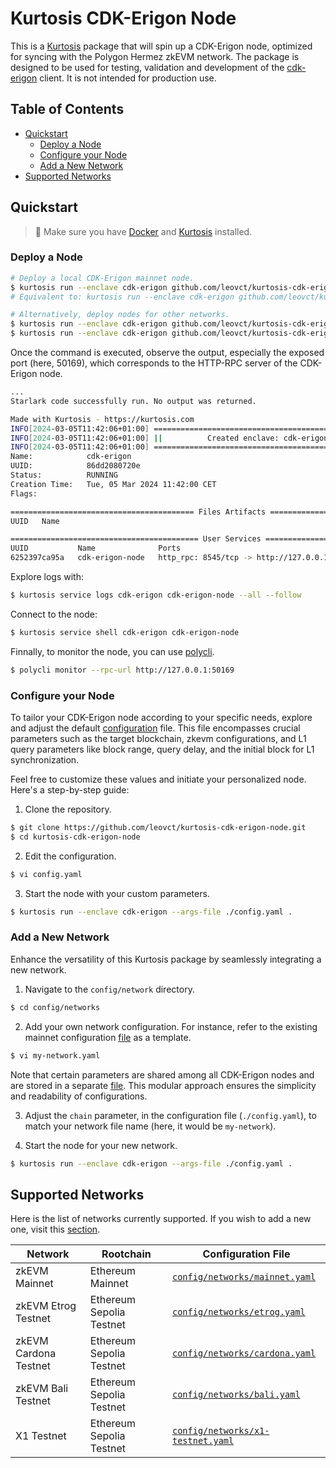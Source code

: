 # Kurtosis CDK-Erigon Node

This is a [Kurtosis](https://github.com/kurtosis-tech/kurtosis) package that will spin up a CDK-Erigon node, optimized for syncing with the Polygon Hermez zkEVM network. The package is designed to be used for testing, validation and development of the [cdk-erigon](https://github.com/0xPolygonHermez/cdk-erigon) client. It is not intended for production use.

## Table of Contents

- [Quickstart](#quickstart)
  - [Deploy a Node](#deploy-a-node)
  - [Configure your Node](#configure-your-node)
  - [Add a New Network](#add-a-new-network)
- [Supported Networks](#supported-networks)

## Quickstart

> 🚨 Make sure you have [Docker](https://www.docker.com/) and [Kurtosis](https://docs.kurtosis.com/install) installed.

### Deploy a Node

```bash
# Deploy a local CDK-Erigon mainnet node.
$ kurtosis run --enclave cdk-erigon github.com/leovct/kurtosis-cdk-erigon-node
# Equivalent to: kurtosis run --enclave cdk-erigon github.com/leovct/kurtosis-cdk-erigon-node '{chain: mainnet}'

# Alternatively, deploy nodes for other networks.
$ kurtosis run --enclave cdk-erigon github.com/leovct/kurtosis-cdk-erigon-node '{chain: cardona}'
$ kurtosis run --enclave cdk-erigon github.com/leovct/kurtosis-cdk-erigon-node '{chain: bali}'
```

Once the command is executed, observe the output, especially the exposed port (here, 50169), which corresponds to the HTTP-RPC server of the CDK-Erigon node.

```bash
...
Starlark code successfully run. No output was returned.

Made with Kurtosis - https://kurtosis.com
INFO[2024-03-05T11:42:06+01:00] ===================================================
INFO[2024-03-05T11:42:06+01:00] ||          Created enclave: cdk-erigon          ||
INFO[2024-03-05T11:42:06+01:00] ===================================================
Name:            cdk-erigon
UUID:            86dd2080720e
Status:          RUNNING
Creation Time:   Tue, 05 Mar 2024 11:42:00 CET
Flags:

========================================= Files Artifacts =========================================
UUID   Name

========================================== User Services ==========================================
UUID           Name              Ports                                          Status
6252397ca95a   cdk-erigon-node   http_rpc: 8545/tcp -> http://127.0.0.1:50169   RUNNING
```

Explore logs with:

```bash
$ kurtosis service logs cdk-erigon cdk-erigon-node --all --follow
```

Connect to the node:

```bash
$ kurtosis service shell cdk-erigon cdk-erigon-node
```

Finnally, to monitor the node, you can use [polycli](https://github.com/maticnetwork/polygon-cli).

```bash
$ polycli monitor --rpc-url http://127.0.0.1:50169
```

### Configure your Node

To tailor your CDK-Erigon node according to your specific needs, explore and adjust the default [configuration](./config.yaml) file. This file encompasses crucial parameters such as the target blockchain, zkevm configurations, and L1 query parameters like block range, query delay, and the initial block for L1 synchronization.

Feel free to customize these values and initiate your personalized node. Here's a step-by-step guide:

1. Clone the repository.

```bash
$ git clone https://github.com/leovct/kurtosis-cdk-erigon-node.git
$ cd kurtosis-cdk-erigon-node
```

2. Edit the configuration.

```bash
$ vi config.yaml
```

3. Start the node with your custom parameters.

```bash
$ kurtosis run --enclave cdk-erigon --args-file ./config.yaml .
```

### Add a New Network

Enhance the versatility of this Kurtosis package by seamlessly integrating a new network.

1. Navigate to the `config/network` directory.

```bash
$ cd config/networks
```

2. Add your own network configuration. For instance, refer to the existing mainnet configuration [file](./config/networks/mainnet.yaml) as a template.

```bash
$ vi my-network.yaml
```

Note that certain parameters are shared among all CDK-Erigon nodes and are stored in a separate [file](./config/common.yaml). This modular approach ensures the simplicity and readability of configurations.

3. Adjust the `chain` parameter, in the configuration file (`./config.yaml`), to match your network file name (here, it would be `my-network`).

4. Start the node for your new network.

```bash
$ kurtosis run --enclave cdk-erigon --args-file ./config.yaml .
```

## Supported Networks

Here is the list of networks currently supported. If you wish to add a new one, visit this [section](#add-a-new-network).

| Network | Rootchain | Configuration File |
| ------- | --------- | ------------------ |
| zkEVM Mainnet         | Ethereum Mainnet         | [`config/networks/mainnet.yaml`](./config/networks/mainnet.yaml)       |
| zkEVM Etrog Testnet   | Ethereum Sepolia Testnet | [`config/networks/etrog.yaml`](./config/networks/etrog.yaml)           |
| zkEVM Cardona Testnet | Ethereum Sepolia Testnet | [`config/networks/cardona.yaml`](./config/networks/cardona.yaml)       |
| zkEVM Bali Testnet    | Ethereum Sepolia Testnet | [`config/networks/bali.yaml`](./config/networks/bali.yaml)             |
| X1 Testnet            | Ethereum Sepolia Testnet | [`config/networks/x1-testnet.yaml`](./config/networks/x1-testnet.yaml) |
